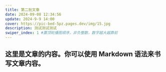 ```yaml
---
title: 第二批文章
date: 2024-09-08 12:34:56
update: 2024-9-9 14:00
cover: https://pic-bed-5pz.pages.dev/img/15.jpg
description: 测试测试测试
swiper_index: 1 #置顶轮播图顺序，非负整数，数字越大越靠前
---
```

## 这里是文章的内容。你可以使用 Markdown 语法来书写文章内容。
